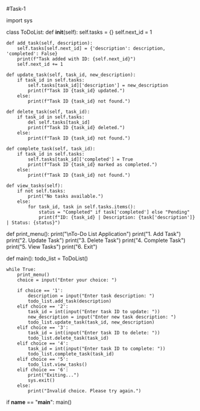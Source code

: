 #Task-1

import sys

class ToDoList:
    def __init__(self):
        self.tasks = {}
        self.next_id = 1

    def add_task(self, description):
        self.tasks[self.next_id] = {'description': description, 'completed': False}
        print(f"Task added with ID: {self.next_id}")
        self.next_id += 1

    def update_task(self, task_id, new_description):
        if task_id in self.tasks:
            self.tasks[task_id]['description'] = new_description
            print(f"Task ID {task_id} updated.")
        else:
            print(f"Task ID {task_id} not found.")

    def delete_task(self, task_id):
        if task_id in self.tasks:
            del self.tasks[task_id]
            print(f"Task ID {task_id} deleted.")
        else:
            print(f"Task ID {task_id} not found.")

    def complete_task(self, task_id):
        if task_id in self.tasks:
            self.tasks[task_id]['completed'] = True
            print(f"Task ID {task_id} marked as completed.")
        else:
            print(f"Task ID {task_id} not found.")

    def view_tasks(self):
        if not self.tasks:
            print("No tasks available.")
        else:
            for task_id, task in self.tasks.items():
                status = "Completed" if task['completed'] else "Pending"
                print(f"ID: {task_id} | Description: {task['description']} | Status: {status}")

def print_menu():
    print("\nTo-Do List Application")
    print("1. Add Task")
    print("2. Update Task")
    print("3. Delete Task")
    print("4. Complete Task")
    print("5. View Tasks")
    print("6. Exit")

def main():
    todo_list = ToDoList()

    while True:
        print_menu()
        choice = input("Enter your choice: ")

        if choice == '1':
            description = input("Enter task description: ")
            todo_list.add_task(description)
        elif choice == '2':
            task_id = int(input("Enter task ID to update: "))
            new_description = input("Enter new task description: ")
            todo_list.update_task(task_id, new_description)
        elif choice == '3':
            task_id = int(input("Enter task ID to delete: "))
            todo_list.delete_task(task_id)
        elif choice == '4':
            task_id = int(input("Enter task ID to complete: "))
            todo_list.complete_task(task_id)
        elif choice == '5':
            todo_list.view_tasks()
        elif choice == '6':
            print("Exiting...")
            sys.exit()
        else:
            print("Invalid choice. Please try again.")

if __name__ == "__main__":
    main()
